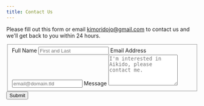 ```yaml
---
title: Contact Us
---
```


Please fill out this form or email <kimoridojo@gmail.com> to contact us and we'll get back to you within 24 hours.

<form id="fs-frm" name="simple-contact-form" accept-charset="utf-8" action="https://formspree.io/f/xzbwdoag" method="post">
  <fieldset id="fs-frm-inputs">
    <label for="full-name">Full Name</label>
    <input type="text" name="name" id="full-name" placeholder="First and Last" required="">
    <label for="email-address">Email Address</label>
    <input type="email" name="_replyto" id="email-address" placeholder="email@domain.tld" required="">
    <label for="message">Message</label>
    <textarea rows="5" name="message" id="message" placeholder="I'm interested in Aikido, please contact me." required=""></textarea>
    <input type="hidden" name="_subject" id="email-subject" value="Contact Form Submission">
  </fieldset>
  <input id="my-form-button" type="submit" value="Submit">
  <p id="my-form-status"></p>
</form>

<!-- Place this script at the end of the body tag -->
<script>
    var form = document.getElementById("my-form");
    
    async function handleSubmit(event) {
      event.preventDefault();
      var status = document.getElementById("my-form-status");
      var data = new FormData(event.target);
      fetch(event.target.action, {
        method: form.method,
        body: data,
        headers: {
            'Accept': 'application/json'
        }
      }).then(response => {
        if (response.ok) {
          status.innerHTML = "Thanks for your interest! We will get back to you within 24 hours.";
          form.reset()
        } else {
          response.json().then(data => {
            if (Object.hasOwn(data, 'errors')) {
              status.innerHTML = data["errors"].map(error => error["message"]).join(", ")
            } else {
              status.innerHTML = "Oops! There was a problem submitting your form"
            }
          })
        }
      }).catch(error => {
        status.innerHTML = "Oops! There was a problem submitting your form"
      });
    }
    form.addEventListener("submit", handleSubmit)
</script>

